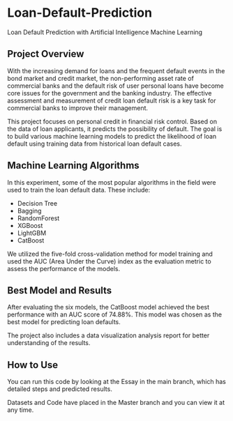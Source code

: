 # Loan-Default-Prediction
Loan Default Prediction with Artificial Intelligence Machine Learning

## Project Overview

With the increasing demand for loans and the frequent default events in the bond market and credit market, the non-performing asset rate of commercial banks and the default risk of user personal loans have become core issues for the government and the banking industry. The effective assessment and measurement of credit loan default risk is a key task for commercial banks to improve their management.

This project focuses on personal credit in financial risk control. Based on the data of loan applicants, it predicts the possibility of default. The goal is to build various machine learning models to predict the likelihood of loan default using training data from historical loan default cases.

## Machine Learning Algorithms

In this experiment, some of the most popular algorithms in the field were used to train the loan default data. These include:
- Decision Tree
- Bagging
- RandomForest
- XGBoost
- LightGBM
- CatBoost

We utilized the five-fold cross-validation method for model training and used the AUC (Area Under the Curve) index as the evaluation metric to assess the performance of the models.

## Best Model and Results

After evaluating the six models, the CatBoost model achieved the best performance with an AUC score of 74.88%. This model was chosen as the best model for predicting loan defaults.

The project also includes a data visualization analysis report for better understanding of the results.

## How to Use

You can run this code by looking at the Essay in the main branch, which has detailed steps and predicted results.

Datasets and Code have placed in the Master branch and you can view it at any time.
